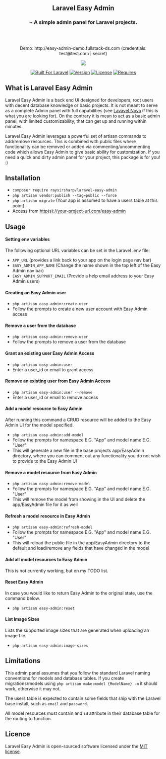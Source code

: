 <h2 align="center">Laravel Easy Admin</h2>
<h3 align="center">~ A simple admin panel for Laravel projects.</h3>
<br><br>
<p align="center">Demo: http://easy-admin-demo.fullstack-ds.com (credentials: test@test.com | secret)</p>
<p align="center"><img src="https://raw.githubusercontent.com/raysirsharp/img-storage/master/easy-admin-header.png"></p>
<p align="center">
<a target="_blank" href="https://laravel.com/"><img src="https://img.shields.io/badge/Built%20For-Laravel-orange" alt="Built For Laravel"></a>
<a target="_blank" href="https://packagist.org/packages/raysirsharp/laravel-easy-admin"><img src="https://img.shields.io/badge/Current%20Version-0.1.1-blue" alt="Version"></a>
<a target="_blank" href="https://packagist.org/packages/raysirsharp/laravel-easy-admin"><img src="https://img.shields.io/badge/License-MIT-green" alt="License"></a>
<a target="_blank" href="https://laravel.com/"><img src="https://img.shields.io/badge/Requires-Laravel%20%5E7.0-red" alt="Requires"></a>
</p>

## What is Laravel Easy Admin

Laravel Easy Admin is a back end UI designed for developers, root users with decent database knowledge or basic projects. It is not meant to serve as a complete Admin panel with full capabilities (see <a href="https://nova.laravel.com/">Lavavel Nova</a> if this is what you are looking for). On the contrary it is mean to act as a basic admin panel, with limited customizability, that can get up and running within minutes.

Laravel Easy Admin leverages a powerful set of artisan commands to add/remove resources. This is combined with public files where functionality can be removed or added via commenting/uncommenting code which allows Easy Admin to give basic ability for customization. If you need a quick and dirty admin panel for your project, this package is for you! :)


## Installation
- `composer require raysirsharp/laravel-easy-admin`
- `php artisan vendor:publish --tag=public --force`
- `php artisan migrate` (Your app is assumed to have a users table at this point)
- Access from <a href="https://github.com/raysirsharp/laravel-easy-admin">http(s)://your-project-url.com/easy-admin</a>

## Usage

#### Setting env variables
The following optional URL variables can be set in the Laravel .env file:
- `APP_URL` (provides a link back to your app on the login page nav bar)
- `EASY_ADMIN_APP_NAME` (Change the name shown in the top left of the Easy Admin nav bar)
- `EASY_ADMIN_SUPPORT_EMAIL` (Provide a help email address to your Easy Admin users)

#### Creating an Easy Admin user
- `php artisan easy-admin:create-user`
- Follow the prompts to create a new user account with Easy Admin access

#### Remove a user from the database
- `php artisan easy-admin:remove-user`
- Follow the prompts to remove a user from the database

#### Grant an existing user Easy Admin Access
- `php artisan easy-admin:user`
- Enter a user_id or email to grant access

#### Remove an existing user from Easy Admin Access
- `php artisan easy-admin:user --remove`
- Enter a user_id or email to remove access

#### Add a model resource to Easy Admin
After running this command a CRUD resource will be added to the Easy Admin UI for the model specified.
- `php artisan easy-admin:add-model`
- Follow the prompts for namespace E.G. "App" and model name E.G. "User"
- This will generate a new file in the base projects app/EasyAdmin directory, where you can comment out any functionality you do not wish to provide to the Easy Admin UI

#### Remove a model resource from Easy Admin
- `php artisan easy-admin:remove-model`
- Follow the prompts for namespace E.G. "App" and model name E.G. "User"
- This will remove the model from showing in the UI and delete the app/EasyAdmin file for it as well

#### Refresh a model resource in Easy Admin
- `php artisan easy-admin:refresh-model`
- Follow the prompts for namespace E.G. "App" and model name E.G. "User"
- This will reload the public file in the app/EasyAdmin directory to the default and load/remove any fields that have changed in the model

#### Add all model resources to Easy Admin
This is not currently working, but on my TODO list.

#### Reset Easy Admin
In case you would like to return Easy Admin to the original state, use the command below.
- `php artisan easy-admin:reset`


#### List Image Sizes
Lists the supported image sizes that are generated when uploading an image file.
- `php artisan easy-admin:image-sizes`

## Limitations
This admin panel assumes that you follow the standard Laravel naming conventions for models and database tables. If you create migrations/models using `php artisan make:model {ModelName} -m` it should work, otherwise it may not. 

The users table is expected to contain some fields that ship with the Laravel base install, such as `email` and `password`. 

All model resources must contain and `id` attribute in their database table for the routing to function.

## Licence
Laravel Easy Admin is open-sourced software licensed under the [MIT license](LICENSE.md).
